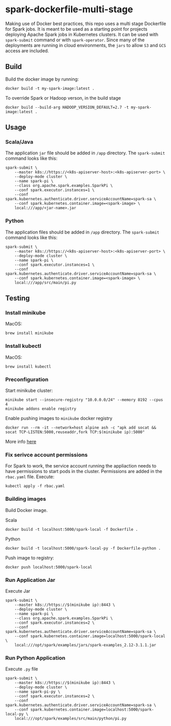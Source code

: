 # spark-dockerfile-multi-stage
Making use of Docker best practices, this repo uses a multi stage Dockerfile for Spark jobs. It is meant to be used as a starting point for projects deploying Apache Spark jobs in Kubernetes clusters. It can be used with `spark-submit` command or with `spark-operator`. Since many of the deployments are running in cloud environments, the `jars` to allow `S3` and `GCS` access are included.

## Build
Build the docker image by running:
```
docker build -t my-spark-image:latest .
```

To override Spark or Hadoop verson, in the build stage
```
docker build --build-arg HADOOP_VERSION_DEFAULT=2.7 -t my-spark-image:latest .
```

## Usage

### Scala/Java
The application `jar` file should be added in `/app` directory.
The `spark-submit` command looks like this:
```
spark-submit \
    --master k8s://https://<k8s-apiserver-host>:<k8s-apiserver-port> \
    --deploy-mode cluster \
    --name spark-pi \
    --class org.apache.spark.examples.SparkPi \
    --conf spark.executor.instances=1 \
    --conf spark.kubernetes.authenticate.driver.serviceAccountName=spark-sa \
    --conf spark.kubernetes.container.image=<spark-image> \
    local:///app/<jar-name>.jar
```

### Python

The application files should be added in `/app` directory.
The `spark-submit` command looks like this:
```
spark-submit \
    --master k8s://https://<k8s-apiserver-host>:<k8s-apiserver-port> \
    --deploy-mode cluster \
    --name spark-pi \
    --conf spark.executor.instances=1 \
    --conf spark.kubernetes.authenticate.driver.serviceAccountName=spark-sa \
    --conf spark.kubernetes.container.image=<spark-image> \
    local:///app/src/main/pi.py
```

## Testing

### Install minikube
MacOS:
```
brew install minikube
```

### Install kubectl
MacOS:
```
brew install kubectl
```

### Preconfiguration
Start minikube cluster:
```
minikube start --insecure-registry "10.0.0.0/24" --memory 8192 --cpus 4
minikube addons enable registry
```

Enable pushing images to `minikube` docker registry
```
docker run --rm -it --network=host alpine ash -c "apk add socat && socat TCP-LISTEN:5000,reuseaddr,fork TCP:$(minikube ip):5000"
```

More info [here](https://minikube.sigs.k8s.io/docs/handbook/registry/)

### Fix serivce account permissions
For Spark to work, the service account running the appliaction needs to have permissions to start pods in the cluster. Permissions are added in the `rbac.yaml` file. Execute:
```
kubectl apply -f rbac.yaml
```

### Building images
Build Docker image.

Scala
```
docker build -t localhost:5000/spark-local -f Dockerfile .
```

Python
```
docker build -t localhost:5000/spark-local-py -f Dockerfile-python .
```

Push image to registry:
```
docker push localhost:5000/spark-local
```

### Run Application Jar
Execute Jar
```
spark-submit \
    --master k8s://https://$(minikube ip):8443 \
    --deploy-mode cluster \
    --name spark-pi \
    --class org.apache.spark.examples.SparkPi \
    --conf spark.executor.instances=2 \
    --conf spark.kubernetes.authenticate.driver.serviceAccountName=spark-sa \
    --conf spark.kubernetes.container.image=localhost:5000/spark-local \
    local:///opt/spark/examples/jars/spark-examples_2.12-3.1.1.jar
```

### Run Python Application
Execute `.py` file
```
spark-submit \
    --master k8s://https://$(minikube ip):8443 \
    --deploy-mode cluster \
    --name spark-pi-py \
    --conf spark.executor.instances=2 \
    --conf spark.kubernetes.authenticate.driver.serviceAccountName=spark-sa \
    --conf spark.kubernetes.container.image=localhost:5000/spark-local-py \
    local:///opt/spark/examples/src/main/python/pi.py
```